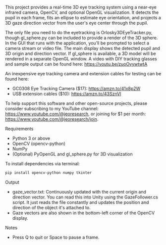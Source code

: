 This project provides a real-time 3D eye tracking system using a near-eye infrared camera, OpenCV, and optional OpenGL visualization. It detects the pupil in each frame, fits an ellipse to estimate eye orientation, and projects a 3D gaze direction vector from the user's eye center through the pupil.

The only file you need to do the eyetracking is Orlosky3DEyeTracker.py, though gl_sphere.py can be included to provide a render of the 3D sphere. In the GUI that runs with the application, you’ll be prompted to select a camera stream or video file. The main display shows the detected pupil and 3D origin and direction vector. If gl_sphere is available, a 3D model will be rendered in a separate OpenGL window. A video with DIY tracking glasses and sample output can be found here: https://youtu.be/zuoOvywtwtA

An inexpensive eye tracking camera and extension cables for testing can be found here: 
- GC0308 Eye Tracking Camera ($17): https://amzn.to/41x8p2W
- USB extension cables ($10): https://amzn.to/43SznVl

To help support this software and other open-source projects, please consider subscribing to my YouTube channel: https://www.youtube.com/@jeoresearch, or joining for $1 per month: https://www.youtube.com/@jeoresearch/join. 

Requirements
- Python 3 or above
- OpenCV (opencv-python)
- NumPy
- (Optional) PyOpenGL and gl_sphere.py for 3D visualization

To install dependencies via terminal: 
```bash
pip install opencv-python numpy tkinter
```

Output
- gaze_vector.txt: Continuously updated with the current origin and direction vector. You can read this into Unity using the GazeFollower.cs script. It just reads the file constantly and updates the position and direction of the object it's attached to. 
- Gaze vectors are also shown in the bottom-left corner of the OpenCV display.

Notes
- Press Q to quit or Space to pause a frame.
